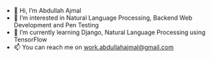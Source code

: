 - 👋 Hi, I’m Abdullah Ajmal
- 👀 I’m interested in Natural Language Processing, Backend Web Development and Pen Testing 
- 🌱 I’m currently learning Django, Natural Language Processing using TensorFlow
- 📫 You can reach me on work.abdullahajmal@gmail.com

<!---
imabdullahajmal/imabdullahajmal is a ✨ special ✨ repository because its `README.md` (this file) appears on your GitHub profile.
You can click the Preview link to take a look at your changes.
--->
